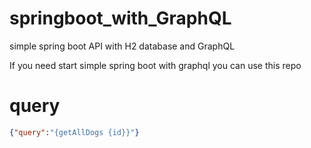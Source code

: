 # springboot_with_GraphQL
simple spring boot API with H2 database and GraphQL

If you need start simple spring boot with graphql you can use this repo



# query

```json
{"query":"{getAllDogs {id}}"}
```
